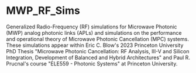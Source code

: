 # MWP_RF_Sims
Generalized Radio-Frequency (RF) simulations for Microwave Photonic (MWP) analog photonic links (APLs) and simulations on the performance and operational theory of Microwave Photonic Cancellation (MPC) systems. These simulations appear within Eric C. Blow's 2023 Princeton University PhD Thesis "Microwave Photonic Cancellation: RF Analysis, III-V and Silicon Integration, Development of Balanced and Hybrid Architectures" and Paul R. Prucnal's course "ELE559 - Photonic Systems" at Princeton University. 
